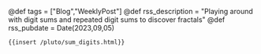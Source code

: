 @def tags = ["Blog","WeeklyPost"]
@def rss_description = "Playing around with digit sums and repeated digit sums to discover fractals"
@def rss_pubdate = Date(2023,09,05)

~~~
{{insert /pluto/sum_digits.html}}
~~~